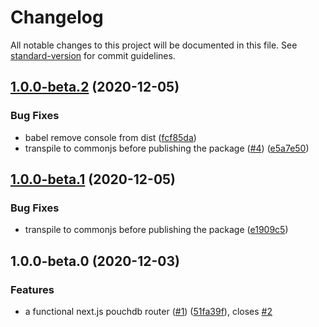 # Changelog

All notable changes to this project will be documented in this file. See [standard-version](https://github.com/conventional-changelog/standard-version) for commit guidelines.

## [1.0.0-beta.2](https://github.com/jpbourgeon/pouchdb-nextjs-router/compare/v1.0.0-beta.0...v1.0.0-beta.2) (2020-12-05)


### Bug Fixes

* babel remove console from dist ([fcf85da](https://github.com/jpbourgeon/pouchdb-nextjs-router/commit/fcf85da70409a1c73de3d069c137099174419a9e))
* transpile to commonjs before publishing the package ([#4](https://github.com/jpbourgeon/pouchdb-nextjs-router/issues/4)) ([e5a7e50](https://github.com/jpbourgeon/pouchdb-nextjs-router/commit/e5a7e50dac7ed81a75b853051f900b3f238cad06))

## [1.0.0-beta.1](https://github.com/jpbourgeon/pouchdb-nextjs-router/compare/v1.0.0-beta.0...v1.0.0-beta.1) (2020-12-05)


### Bug Fixes

* transpile to commonjs before publishing the package ([e1909c5](https://github.com/jpbourgeon/pouchdb-nextjs-router/commit/e1909c521d90e29fd4fb742d9d647925f1afb82d))

## 1.0.0-beta.0 (2020-12-03)


### Features

* a functional next.js pouchdb router ([#1](https://github.com/jpbourgeon/pouchdb-nextjs-router/issues/1)) ([51fa39f](https://github.com/jpbourgeon/pouchdb-nextjs-router/commit/51fa39f763200d238b8cfb30b1ac18ed9caaf410)), closes [#2](https://github.com/jpbourgeon/pouchdb-nextjs-router/issues/2)
